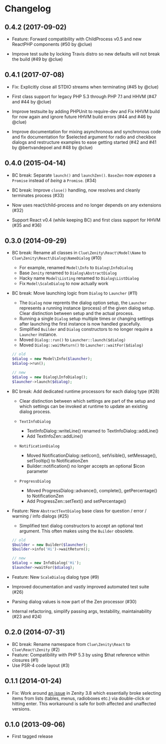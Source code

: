 # Changelog

## 0.4.2 (2017-09-02)

* Feature: Forward compatibility with ChildProcess v0.5 and new ReactPHP components
  (#50 by @clue)

* Improve test suite by locking Travis distro so new defaults will not break the build
  (#49 by @clue)

## 0.4.1 (2017-07-08)

* Fix: Explicitly close all STDIO streams when terminating
  (#45 by @clue)

* First class support for legacy PHP 5.3 through PHP 7.1 and HHVM
  (#47 and #44 by @clue)

* Improve testsuite by adding PHPUnit to require-dev and
  Fix HHVM build for now again and ignore future HHVM build errors
  (#44 and #46 by @clue)

* Improve documentation for mixing asynchronous and synchronous code
  and fix documentation for $selected argument for radio and checkbox dialogs
  and restructure examples to ease getting started
  (#42 and #41 by @bertvandepoel and #48 by @clue)

## 0.4.0 (2015-04-14)

* BC break: Separate `launch()` and `launchZen()`.
  `BaseZen` now *exposes* a `Promise` instead of *being* a `Promise`.
  (#34)

* BC break: Improve `close()` handling, now resolves and cleanly terminates process
  (#33)

* Now uses react/child-process and no longer depends on any extensions
  (#32)

* Support React v0.4 (while keeping BC) and first class support for HHVM
  (#35 and #36)

## 0.3.0 (2014-09-29)

* BC break: Rename all classes in `Clue\Zenity\React\Model\Name` to `Clue\Zenity\React\Dialog\NameDialog`
  (#10)
  * For example, renamed `Model\Info` to `Dialog\InfoDialog`
  * Base `Zenity` renamed to `Dialog\AbstractDialog`
  * Hacky name `Model\Listing` renamed to `Dialog\ListDialog`
  * Fix `Model\ScaleDialog` to now actually work

* BC break: Move launching logic from `Dialog` to `Launcher`
  (#11)
  * The `Dialog` now reprents the dialog option setup, the `Launcher` represents a running instance (process) of the given dialog setup. Clear distinction between setup and the actual process.
  * Running a single `Dialog` setup multiple times or changing settings after launching the first instance is now handled gracefully.
  * Simplified `Builder` and `Dialog` constructors to no longer require a `Launcher` instance.
  * Moved `Dialog::run()` to `Launcher::launch($dialog)`
  * Moved `Dialog::waitReturn()` to `Launcher::waitFor($dialog)`
  
  ```php
  // old
  $dialog = new Model\Info($launcher);
  $dialog->run();
  
  // new
  $dialog = new Dialog\InfoDialog();
  $launcher->launch($dialog);
  ```
  
* BC break: Add dedicated runtime processors for each dialog type
  (#28)
  * Clear distinction between which settings are part of the setup and which settings can be invoked at runtime to update an existing dialog process.

  * `TextInfoDialog`
    * TextInfoDialog::writeLine() renamed to TextInfoDialog::addLine()
    * Add TextInfoZen::addLine()

  * `NotificationDialog`
    * Moved NotificationDialog::setIcon(), setVisible(), setMessage(), setTooltip() to NotificationZen
    * Builder::notification() no longer accepts an optional $icon parameter

  * `ProgressDialog`
    * Moved ProgressDialog::advance(), complete(), getPercentage() to NotificationZen
    * Add ProgressZen::setText() and setPercentage()

* Feature: New `AbstractTextDialog` base class for question / error / warning / info dialogs
  (#25)
  * Simplified text dialog constructors to accept an optional text argument. This often makes using the `Builder` obsolete.
  
  ```php
  // old
  $builder = new Builder($launcher);
  $builder->info('Hi')->waitReturn();
  
  // new
  $dialog = new InfoDialog('Hi');
  $launcher->waitFor($dialog);
  ```

* Feature: New `ScaleDialog` dialog type
  (#9)

* Improved documentation and vastly improved automated test suite
  (#26)

* Parsing dialog values is now part of the Zen processor
  (#30)

* Internal refactoring, simplify passing args, testability, maintainability
  (#23 and #24)

## 0.2.0 (2014-07-31)

* BC break: Rename namespace from `Clue\Zenity\React` to `Clue\React\Zenity`
  (#2)
* Feature: Compatibility with PHP 5.3 by using $that reference within closures
  (#1)
* Use PSR-4 code layout
  (#3)

## 0.1.1 (2014-01-24)

* Fix: Work around [an issue](https://bugzilla.gnome.org/show_bug.cgi?id=698683)
  in Zenity 3.8 which essentially broke selecting items from lists (tables,
  menus, radioboxes etc.) via double-click or hitting enter. This workaround is
  safe for both affected and unaffected versions.

## 0.1.0 (2013-09-06)

* First tagged release
